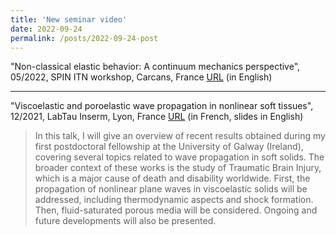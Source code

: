 ```yaml
---
title: 'New seminar video'
date: 2022-09-24
permalink: /posts/2022-09-24-post
---
```


"Non-classical elastic behavior: A continuum mechanics perspective", 05/2022, SPIN ITN workshop, Carcans, France [URL](https://youtu.be/ct07PzUs4PQ) (in English)

***

"Viscoelastic and poroelastic wave propagation in nonlinear soft tissues", 12/2021, LabTau Inserm, Lyon, France [URL](https://youtu.be/roeQALfWeJ0) (in French, slides in English)

> In this talk, I will give an overview of recent results obtained during my first postdoctoral fellowship at the University of Galway (Ireland), covering several topics related to wave propagation in soft solids. The broader context of these works is the study of Traumatic Brain Injury, which is a major cause of death and disability worldwide. First, the propagation of nonlinear plane waves in viscoelastic solids will be addressed, including thermodynamic aspects and shock formation. Then, fluid-saturated porous media will be considered. Ongoing and future developments will also be presented.